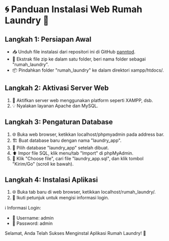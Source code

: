 # 🌀 Panduan Instalasi Web Rumah Laundry 🧺

## Langkah 1: Persiapan Awal

- 📥 Unduh file instalasi dari repositori ini di GitHub [panntod](https://github.com/panntod/Rumah-Loundry).
- 📂 Ekstrak file zip ke dalam satu folder, beri nama folder sebagai "rumah_laundry".
- 📦 Pindahkan folder "rumah_laundry" ke dalam direktori xampp/htdocs/.

## Langkah 2: Aktivasi Server Web

1. 🚀 Aktifkan server web menggunakan platform seperti XAMPP, dsb.
2. 💡 Nyalakan layanan Apache dan MySQL.

## Langkah 3: Pengaturan Database

1. 🌐 Buka web browser, ketikkan localhost/phpmyadmin pada address bar.
2. 🏗️ Buat database baru dengan nama "laundry_app".
3. 📝 Pilih database "laundry_app" setelah dibuat.
4. ⬆️ Impor file SQL, klik menu/tab "Import" di phpMyAdmin.
5. 📂 Klik "Choose file", cari file "laundry_app.sql", dan klik tombol "Kirim/Go" (scroll ke bawah).

## Langkah 4: Instalasi Aplikasi

1. 🌐 Buka tab baru di web browser, ketikkan localhost/rumah_laundry/.
2. 📄 Ikuti petunjuk untuk mengisi informasi login.

ℹ️ Informasi Login:
- 👤 Username: admin
- 🔐 Password: admin

Selamat, Anda Telah Sukses Menginstal Aplikasi Rumah Laundry! 🎉
